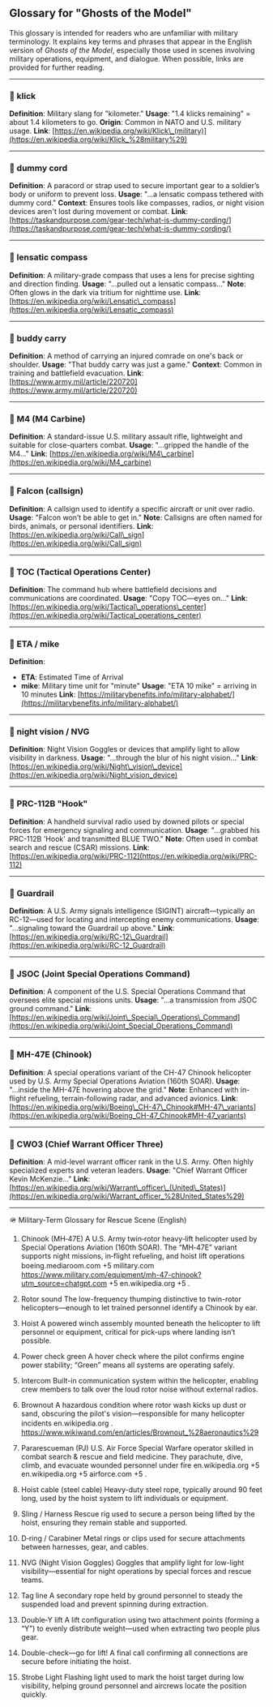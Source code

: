 ## Glossary for "Ghosts of the Model"

This glossary is intended for readers who are unfamiliar with military terminology. It explains key terms and phrases that appear in the English version of *Ghosts of the Model*, especially those used in scenes involving military operations, equipment, and dialogue. When possible, links are provided for further reading.

---

### 🔘 klick

**Definition**: Military slang for "kilometer."
**Usage**: "1.4 klicks remaining" = about 1.4 kilometers to go.
**Origin**: Common in NATO and U.S. military usage.
**Link**: [https://en.wikipedia.org/wiki/Klick\_(military)](https://en.wikipedia.org/wiki/Klick_%28military%29)

---

### 🔘 dummy cord

**Definition**: A paracord or strap used to secure important gear to a soldier’s body or uniform to prevent loss.
**Usage**: "...a lensatic compass tethered with dummy cord."
**Context**: Ensures tools like compasses, radios, or night vision devices aren't lost during movement or combat.
**Link**: [https://taskandpurpose.com/gear-tech/what-is-dummy-cording/](https://taskandpurpose.com/gear-tech/what-is-dummy-cording/)

---

### 🔘 lensatic compass

**Definition**: A military-grade compass that uses a lens for precise sighting and direction finding.
**Usage**: "...pulled out a lensatic compass..."
**Note**: Often glows in the dark via tritium for nighttime use.
**Link**: [https://en.wikipedia.org/wiki/Lensatic\_compass](https://en.wikipedia.org/wiki/Lensatic_compass)

---

### 🔘 buddy carry

**Definition**: A method of carrying an injured comrade on one's back or shoulder.
**Usage**: "That buddy carry was just a game."
**Context**: Common in training and battlefield evacuation.
**Link**: [https://www.army.mil/article/220720](https://www.army.mil/article/220720)

---

### 🔘 M4 (M4 Carbine)

**Definition**: A standard-issue U.S. military assault rifle, lightweight and suitable for close-quarters combat.
**Usage**: "...gripped the handle of the M4..."
**Link**: [https://en.wikipedia.org/wiki/M4\_carbine](https://en.wikipedia.org/wiki/M4_carbine)

---

### 🔘 Falcon (callsign)

**Definition**: A callsign used to identify a specific aircraft or unit over radio.
**Usage**: "Falcon won’t be able to get in."
**Note**: Callsigns are often named for birds, animals, or personal identifiers.
**Link**: [https://en.wikipedia.org/wiki/Call\_sign](https://en.wikipedia.org/wiki/Call_sign)

---

### 🔘 TOC (Tactical Operations Center)

**Definition**: The command hub where battlefield decisions and communications are coordinated.
**Usage**: "Copy TOC—eyes on..."
**Link**: [https://en.wikipedia.org/wiki/Tactical\_operations\_center](https://en.wikipedia.org/wiki/Tactical_operations_center)

---

### 🔘 ETA / mike

**Definition**:

* **ETA**: Estimated Time of Arrival
* **mike**: Military time unit for "minute"
  **Usage**: "ETA 10 mike" = arriving in 10 minutes
  **Link**: [https://militarybenefits.info/military-alphabet/](https://militarybenefits.info/military-alphabet/)

---

### 🔘 night vision / NVG

**Definition**: Night Vision Goggles or devices that amplify light to allow visibility in darkness.
**Usage**: "...through the blur of his night vision..."
**Link**: [https://en.wikipedia.org/wiki/Night\_vision\_device](https://en.wikipedia.org/wiki/Night_vision_device)

---

### 🔘 PRC-112B "Hook"

**Definition**: A handheld survival radio used by downed pilots or special forces for emergency signaling and communication.
**Usage**: "...grabbed his PRC-112B 'Hook' and transmitted BLUE TWO."
**Note**: Often used in combat search and rescue (CSAR) missions.
**Link**: [https://en.wikipedia.org/wiki/PRC-112](https://en.wikipedia.org/wiki/PRC-112)

---

### 🔘 Guardrail

**Definition**: A U.S. Army signals intelligence (SIGINT) aircraft—typically an RC-12—used for locating and intercepting enemy communications.
**Usage**: "...signaling toward the Guardrail up above."
**Link**: [https://en.wikipedia.org/wiki/RC-12\_Guardrail](https://en.wikipedia.org/wiki/RC-12_Guardrail)

---

### 🔘 JSOC (Joint Special Operations Command)

**Definition**: A component of the U.S. Special Operations Command that oversees elite special missions units.
**Usage**: "...a transmission from JSOC ground command."
**Link**: [https://en.wikipedia.org/wiki/Joint\_Special\_Operations\_Command](https://en.wikipedia.org/wiki/Joint_Special_Operations_Command)

---

### 🔘 MH-47E (Chinook)

**Definition**: A special operations variant of the CH-47 Chinook helicopter used by U.S. Army Special Operations Aviation (160th SOAR).
**Usage**: "...inside the MH-47E hovering above the grid."
**Note**: Enhanced with in-flight refueling, terrain-following radar, and advanced avionics.
**Link**: [https://en.wikipedia.org/wiki/Boeing\_CH-47\_Chinook#MH-47\_variants](https://en.wikipedia.org/wiki/Boeing_CH-47_Chinook#MH-47_variants)

---

### 🔘 CWO3 (Chief Warrant Officer Three)

**Definition**: A mid-level warrant officer rank in the U.S. Army. Often highly specialized experts and veteran leaders.
**Usage**: "Chief Warrant Officer Kevin McKenzie..."
**Link**: [https://en.wikipedia.org/wiki/Warrant\_officer\_(United\_States)](https://en.wikipedia.org/wiki/Warrant_officer_%28United_States%29)

---

🪖 Military-Term Glossary for Rescue Scene (English)
1. Chinook (MH‑47E)
A U.S. Army twin‑rotor heavy‑lift helicopter used by Special Operations Aviation (160th SOAR). The “MH‑47E” variant supports night missions, in‑flight refueling, and hoist lift operations 
boeing.mediaroom.com
+5
military.com　https://www.military.com/equipment/mh-47-chinook?utm_source=chatgpt.com
+5
en.wikipedia.org
+5
.

2. Rotor sound
The low-frequency thumping distinctive to twin-rotor helicopters—enough to let trained personnel identify a Chinook by ear.

3. Hoist
A powered winch assembly mounted beneath the helicopter to lift personnel or equipment, critical for pick-ups where landing isn’t possible.

4. Power check green
A hover check where the pilot confirms engine power stability; “Green” means all systems are operating safely.

5. Intercom
Built-in communication system within the helicopter, enabling crew members to talk over the loud rotor noise without external radios.

6. Brownout
A hazardous condition where rotor wash kicks up dust or sand, obscuring the pilot's vision—responsible for many helicopter incidents 
en.wikipedia.org
.　https://www.wikiwand.com/en/articles/Brownout_%28aeronautics%29

7. Pararescueman (PJ)
U.S. Air Force Special Warfare operator skilled in combat search & rescue and field medicine. They parachute, dive, climb, and evacuate wounded personnel under fire
en.wikipedia.org
+5
en.wikipedia.org
+5
airforce.com
+5
.

8. Hoist cable (steel cable)
Heavy-duty steel rope, typically around 90 feet long, used by the hoist system to lift individuals or equipment.

9. Sling / Harness
Rescue rig used to secure a person being lifted by the hoist, ensuring they remain stable and supported.

10. D‑ring / Carabiner
Metal rings or clips used for secure attachments between harnesses, gear, and cables.

11. NVG (Night Vision Goggles)
Goggles that amplify light for low-light visibility—essential for night operations by special forces and rescue teams.

12. Tag line
A secondary rope held by ground personnel to steady the suspended load and prevent spinning during extraction.

13. Double‑Y lift
A lift configuration using two attachment points (forming a “Y”) to evenly distribute weight—used when extracting two people plus gear.

14. Double-check—go for lift!
A final call confirming all connections are secure before initiating the hoist.

15. Strobe Light
Flashing light used to mark the hoist target during low visibility, helping ground personnel and aircrews locate the position quickly.

